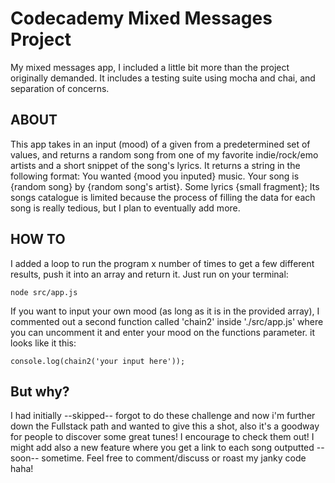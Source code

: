 Codecademy Mixed Messages Project
=================================
My mixed messages app, I included a little bit more than the project originally demanded. It includes a testing suite using mocha and chai, and separation of concerns. 

ABOUT
-----
This app takes in an input (mood) of a given from a predetermined set of values, and returns a random song from one of my favorite indie/rock/emo artists and a short snippet of the song's lyrics.
It returns a string in the following format: You wanted {mood you inputed} music. Your song is {random song} by {random song's artist}. Some lyrics {small fragment};
Its songs catalogue is limited because the process of filling the data for each song is really tedious, but I plan to eventually add more.

HOW TO
------
I added a loop to run the program x number of times to get a few different results, push it into an array and return it. Just run on your terminal:
```
node src/app.js
```
If you want to input your own mood (as long as it is in the provided array), I commented out a second function called 'chain2' inside './src/app.js' where you can uncomment it and enter your mood on the functions parameter. it looks like it this:
```
console.log(chain2('your input here'));
```

But why?
--------
I had initially --skipped-- forgot to do these challenge and now i'm further down the Fullstack path and wanted to give this a shot, also it's a goodway for people to discover some great tunes! I encourage to check them out! I might add also a new feature where you get a link to each song outputted --soon-- sometime.
Feel free to comment/discuss or roast my janky code haha!